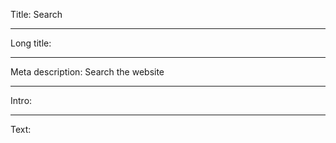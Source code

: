 Title: Search

----

Long title:

----

Meta description: Search the website

----

Intro:

----

Text:
